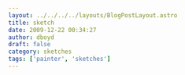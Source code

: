 ```yaml
---
layout: ../../../../layouts/BlogPostLayout.astro
title: sketch
date: 2009-12-22 00:34:27
author: dboyd
draft: false
category: sketches
tags: ['painter', 'sketches']
---
```

<img
    src="https://img.selfiespirits.com/images/2009/12/doll.jpg"
    alt=""
/>

<img
src="https://img.selfiespirits.com/images/2009/12/reid.jpg"
alt=""
/>

